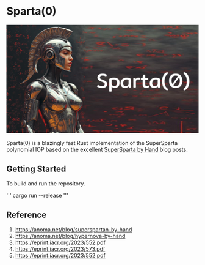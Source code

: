 # Sparta(0) 

![SPARTA0](./assets/Cover.png)

Sparta(0) is a blazingly fast Rust implementation of the SuperSparta polynomial IOP based on the excellent [SuperSparta by Hand](https://anoma.net/blog/superspartan-by-hand) blog posts.

## Getting Started

To build and run the repository.

'''
cargo run --release
'''

## Reference
1. https://anoma.net/blog/superspartan-by-hand
2. https://anoma.net/blog/hypernova-by-hand
3. https://eprint.iacr.org/2023/552.pdf
4. https://eprint.iacr.org/2023/573.pdf
5. https://eprint.iacr.org/2023/552.pdf






